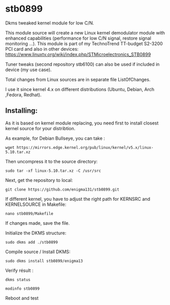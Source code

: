 # stb0899
Dkms tweaked kernel module for low C/N.

This module source will create a new Linux kernel demodulator module with enhanced capabilities (performance for low C/N signal, restore signal monitoring ...). This module is part of my TechnoTrend TT-budget S2-3200 PCI card and also in other devices: https://www.linuxtv.org/wiki/index.php/STMicroelectronics_STB0899

Tuner tweaks (second repository stb6100) can also be used if included in device (my use case).

Total changes from Linux sources are in separate file ListOfChanges. 

I use it since kernel 4.x on different distributions (Ubuntu, Debian, Arch ,Fedora, Redhat).

## Installing:

As it is based on kernel module replacing, you need first to install closest kernel source for your distribtion.

As example, for Debian Bullseye, you can take : 

    wget https://mirrors.edge.kernel.org/pub/linux/kernel/v5.x/linux-5.10.tar.xz

Then uncompress it to the source directory:

    sudo tar -xf linux-5.10.tar.xz -C /usr/src

Next, get the repository to local:

    git clone https://github.com/enigma131/stb0899.git

If different kernel, you have to adjust the right path for KERNSRC and KERNELSOURCE in Makefile:

    nano stb0899/Makefile 

If changes made, save the file.

Initialize the DKMS structure:

    sudo dkms add ./stb0899

Compile source / Install DKMS:

    sudo dkms install stb0899/enigma13

Verify résult :

    dkms status

    modinfo stb0899

Reboot and test
